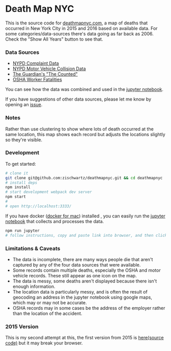 # Death Map NYC
This is the source code for [deathmapnyc.com](http://deathmapnyc.com), a map of deaths that occurred in New York City in 2015 and 2016 based on available data. For some categories/data-sources there's data going as far back as 2006. Check the "Show All Years" button to see that.

### Data Sources

- [NYPD Complaint Data](https://data.cityofnewyork.us/Public-Safety/NYPD-Complaint-Data-Historic/qgea-i56i)
- [NYPD Motor Vehicle Collision Data](https://data.cityofnewyork.us/Public-Safety/NYPD-Motor-Vehicle-Collisions/h9gi-nx95)
- [The Guardian's "The Counted"](https://github.com/flother/thecounted)
- [OSHA Worker Fatalities](https://www.osha.gov/dep/fatcat/dep_fatcat.html)

You can see how the data was combined and used in the  [jupyter notebook](https://github.com/zischwartz/deathmapnyc/blob/master/data/processs.ipynb).

If you have suggestions of other data sources, please let me know by opening an [issue](https://github.com/zischwartz/deathmapnyc/issues/new).

### Notes
Rather than use clustering to show where lots of death occurred at the same location, this map shows each record but adjusts the locations slightly so they're visible.

### Development
To get started:

```bash
# clone it
git clone git@github.com:zischwartz/deathmapnyc.git && cd deathmapnyc
# install deps
npm install
# start development webpack dev server
npm start
#
# open http://localhost:3333/
```

If you have docker ([docker for mac](https://www.docker.com/docker-mac)) installed , you can easily run the [jupyter](http://jupyter.org/about.html) [notebook](https://github.com/zischwartz/deathmapnyc/blob/master/data/processs.ipynb) that collects and processes the data.

```bash
npm run jupyter
# follow instructions, copy and paste link into browser, and then click process.ipynb
```

### Limitations & Caveats
- The data is incomplete, there are many ways people die that aren't captured by any of the four data sources that were available.
- Some records contain multiple deaths, especially the OSHA and motor vehicle records. These still appear as one icon on the map.
- The data is messy, some deaths aren't displayed because there isn't enough information.
- The location data is particularly messy, and is often the result of geocoding an address in the jupyter notebook using google maps, which may or may not be accurate.
- OSHA records may in some cases be the address of the employer rather than the location of the accident.


### 2015 Version
This is my second attempt at this, the first version from 2015 is [here](http://zischwartz.github.io/deathmapnyc_old/dist/)[(source code)](https://github.com/zischwartz/deathmapnyc_old) but it may break your browser.
